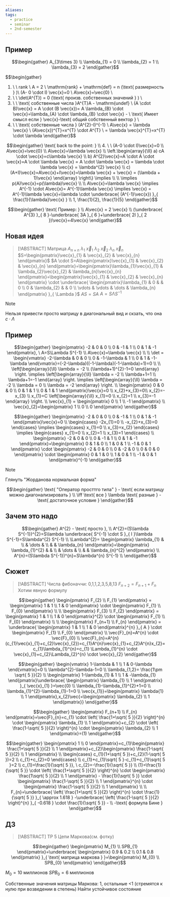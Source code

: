```yaml
---
aliases: 
tags:
  - practice
  - seminar
  - 2nd-semester
---
```


## Пример

$$\begin{gather}
A_{3\times 3} \\
\lambda_{1} = 0 \\
\lambda_{2} = 1 \\
\lambda_{3} = 2
\end{gather}$$

$$\begin{gather}
1. \ \ rank \ A = 2 \\
\mathrm{rank} + \mathrm{def} = n (\text{  размерность } )\\
(A- 0  \cdot  I) \vec{x}=0 \\
A\vec{x}=\vec{0} \\
2. \ \ \det(A^{T})  = 0 (\text{ произв. собственных значений } ) \\
3. \ \ \text{ собственные числа }A^{T}A - \mathrm{undef} \\
(A \cdot  B)\vec{x} =  A  \cdot (B \vec{x})= A \lambda_{B} \cdot \vec{x}=\lambda_{A} \cdot \lambda_{B} \cdot \vec{x} - \\ \text{ Имеет смысл если  } \vec{x}-\text{ общий собственный вектор } \\
4. \ \ \text{ собственные числа } (A^{2}-I)^{-1} \\
A\vec{x} = \lambda \vec{x} \\
(A\vec{x})^{T}=x^{T} \cdot A^{T} \\
= \lambda \vec{x}^{T}=x^{T} \cdot  \lambda
\end{gather}$$

$$\begin{gather}
\text{ back to the point: } \\
4. \ \ (A-0 \cdot I)\vec{x}=0 \\
 A\vec{x}=\vec{0} \\
 A\vec{x}=\lambda \vec{x} \\
\left.\begin{array}{\ll}
a) cA \cdot \vec{x}=c\lambda \vec{x} \\
b) A^{2}\vec{x}=A \cdot A \cdot \vec{x}=A \cdot \lambda \vec{x} = A \cdot \lambda \vec{x} = \lambda  \cdot \lambda \vec{x} = \lambda^{2} \vec{x} \\
c) (A+I)\vec{x}=A\vec{x}+I\vec{x}=\lambda \vec{x} + \vec{x} = (\lambda + 1)\vec{x}
\end{array} \right\} \implies \\ \\
\implies p(A)\vec{x}=p(\lambda)\vec{x} \\ \\
A\vec{x}=\lambda \vec{x} \implies A^{-1} \cdot A\vec{x}= A^{-1}\lambda \vec{x} \implies \vec{x} = A^{-1}\lambda \vec{x}=\lambda  \cdot  \underbrace{ (A^{-1}\vec{x}) }_{ \frac{1}{\lambda}\vec{x} } \\
1, \frac{1}{2}, \frac{1}{5}
\end{gather}$$

$$\begin{gather}
\text{ Пример: } \\
A\vec{x} = 2 \vec{x} \\
(\underbrace{ A^{3} }_{ 8 }-\underbrace{ 3A }_{ 6 }+\underbrace{ 2I }_{ 2 })\vec{x}=4\vec{x}
\end{gather}$$

## Новая идея

>[!ABSTRACT]
>Матрица $A_{n\times n}$
>$\lambda_{1}$   $\vec{x}_{1}$
>$\lambda_{2}$   $\vec{x}_{2}$
>$\lambda_{n}$    $\vec{x}_{n}$ 
>$S=\begin{pmatrix}\vec{x}_{1} & \vec{x}_{2} & \vec{x}_{n} \end{pmatrix}$
>$A \cdot S=A\begin{pmatrix}\vec{x}_{1} & \vec{x}_{2} & \vec{x}_{n} \end{pmatrix}=\begin{pmatrix}\lambda_{1}\vec{x}_{1} & \lambda_{2}\vec{x}_{2} & \lambda_{n}\vec{x}_{n} \end{pmatrix}=\begin{pmatrix}\vec{x}_{1} & \vec{x}_{2} & \vec{x}_{n} \end{pmatrix} \cdot \underbrace{ \begin{pmatrix}\lambda_{1} & 0 & & 0 \\ 0 & \lambda_{2} & & 0 \\ \vdots & \vdots & \dots & \lambda_{n} \end{pmatrix} }_{ \Lambda }$
>$AS=SA$
>$A=S\Lambda S^{-1}$

>[!NOTE]
>Нельзя привести просто матрицу в диагональный вид и скзать, что она $c \cdot \Lambda$

## Пример

$$\begin{gather}
\begin{pmatrix}
-2 & 0 & 0 \\
0 & -1 & 1 \\
0 & 1 & -1
\end{pmatrix}, \ A=S\Lambda S^{-1} \\
A\vec{x}=\lambda \vec{x} \\ \\
\det = \begin{vmatrix}
-2-\lambda & 0 & 0 \\
0 & -1-\lambda & 1 \\
0 & 1 & -1-\lambda
\end{vmatrix}=(-2-\lambda)((-1-\lambda)(-1-\lambda)=1)=0 \\ \\
\left[\begin{array}{\ll}
\lambda = -2  \\
(\lambda+1)^{2}-1=0
\end{array} \right. \implies \left[\begin{array}{\ll}
\lambda = -2  \\
\lambda+1=1 \\
\lambda+1=-1
\end{array} \right. \implies \left[\begin{array}{\ll}
\lambda = -2  \\
\lambda = 0 \\
\lambda = -2
\end{array} \right. \\
\begin{pmatrix}
0 & 0 & 0 \\
0 & 1 & 1 \\
0 & 1 & 1
\end{pmatrix}\vec{x}=0 \\
x_{2}+x_{3}=0\\
x_{2}=-x_{3} \\
x_{1}=C
\left[\begin{array}{\ll}
x_{1}=0 \\
x_{2}=1 \\
x_{3}=-1
\end{array} \right. \\
\vec{x}_{1} = \begin{pmatrix}
0 \\
1 \\
-1
\end{pmatrix} \\
\vec{x}_{2}=\begin{pmatrix}
1 \\
0 \\
0
\end{pmatrix}
\end{gather}$$

$$\begin{gather}
\begin{pmatrix}
-2 & 0 & 0 \\
0 & -1 & 1 \\
0 & 1 & -1
\end{pmatrix}\vec{x}=0 \\
\begin{cases}
-2x_{1}=0 \\
-x_{2}+x_{3}=0
\end{cases} \implies
\begin{cases}
x_{1}=0 \\
x_{3}=x_{2}
\end{cases} \implies
\begin{cases}
x_{1}=0 \\
x_{2}=1 \\
x_{3}=1
\end{cases} \\
\begin{pmatrix}
-2 & 0 & 0 \\
0 & -1 & 1 \\
0 & 1 & -1
\end{pmatrix}=\begin{pmatrix}
0 & 1 & 0 \\
1 & 0 & 1 \\
-1 & 0 & 1
\end{pmatrix} \cdot \begin{pmatrix}
-2 & 0 & 0 \\
0 & -2 & 0 \\
0 & 0 & 0
\end{pmatrix} \cdot  \begin{pmatrix}
0 & 1 & 0 \\
1 & 0 & 1 \\
-1 & 0 & 1
\end{pmatrix}^{-1}
\end{gather}$$

>[!NOTE]
>Глянуть "Жорданова нормальная форма"

$$\begin{gather}
\text{ "Оператор просттго типа" } - \text{ если матрицу можно диагонализировать } \\
\iff \text{ все } \lambda \text{ разные }  - \text{ достаточное условие } 
\end{gather}$$

## Зачем это надо

$$\begin{gather}
A^{2} - \text{ просто }, \\
A^{2}=(S\lambda S^{-1})^{2}=S\lambda \underbrace{ S^{-1} \cdot S }_{ I }\lambda S^{-1}=S\lambda^{2} S^{-1} \\
\Lambda^{2}= \begin{pmatrix}
\lambda_{1} & \\
& \dots & \\
&  & \lambda_{n}
\end{pmatrix}=\begin{pmatrix}
\lambda_{1}^{2} &  &  \\
 & \dots & \\
 &  & \lambda_{n}^{2}
\end{pmatrix} \\
A^{n}=(S\lambda S^{-1})^{n}=S\lambda^{n} S^{-1} \\
\end{gather}$$

## Сюжет

>[!ABSTRACT]
>Числа фибоначчи: 0,1,1,2,3,5,8,13
>$F_{n+2}=F_{n+1}+F_{n}$
>Хотим явную формулу

$$\begin{gather}
\begin{pmatrix}
F_{2} \\
F_{1}
\end{pmatrix} = \begin{pmatrix}
1 & 1 \\
1 & 0
\end{pmatrix} \cdot \begin{pmatrix}
F_{1} \\
F_{0}
\end{pmatrix} \\ \\
\begin{pmatrix}
F_{3} \\
F_{2}
\end{pmatrix} = \begin{pmatrix}
1 & 1 \\
1 & 0
\end{pmatrix}^{2} \cdot \begin{pmatrix}
F_{1} \\
F_{0}
\end{pmatrix} \\ \\
\begin{pmatrix}
F_{n+1} \\
F_{n}
\end{pmatrix} = \underbrace{ \begin{pmatrix}
1 & 1 \\
1 & 0
\end{pmatrix}^{n} }_{ A } \cdot \begin{pmatrix}
F_{1} \\
F_{0}
\end{pmatrix} \\
\vec{F}_{n}=A^{n} \cdot \vec{F}_{0} \\
\vec{F}_{n}=A^{n}(c_{1}\vec{x}_{1}+c_{2}\vec{x}_{2})=c_{1}A^{n}\vec{x}_{1}+c_{2}A^{n}x_{2}=c_{1}\lambda_{1}^{n}=c_{1} \Lambda_{1}^{n} \cdot \vec{x}_{1}+c_{2}\Lambda_{2}^{n} \cdot \vec{x}_{2}
\end{gather}$$

$$\begin{gather}
\begin{vmatrix}
1-\lambda & 1 \\
1 & 0-\lambda
\end{vmatrix}=0 \\
\lambda^{2}-\lambda-1=0 \\
\lambda_{1,2}= \frac{1\pm \sqrt{ 5 }}{2} \\
\begin{pmatrix}
1-\lambda_{1} & 1 \\
1 & -\lambda_{1}
\end{pmatrix}\underbrace{ \begin{pmatrix}
\lambda_{1} \\
1
\end{pmatrix} }_{ \vec{x}_{1} }=\vec{0} \\
\lambda_{1}-\lambda_{1}^{2}+1=0 \\
\lambda_{1}^{2}-\lambda_{1}-1=0 \\
\vec{x_{1}}=\begin{pmatrix}
\lambda{1} \\
1
\end{pmatrix},x_{2}\vec{=\begin{pmatrix}
\lambda_{2}  \\
1
\end{pmatrix}}
\end{gather}$$

$$\begin{gather}
\begin{pmatrix}
F_{n+1} \\
F_{n}
\end{pmatrix}=\vec{F}_{n}=c_{1} \cdot \left( \frac{1+\sqrt{ 5 }}{2} \right)^{n} \cdot  \begin{pmatrix}
\lambda_{1} \\
1
\end{pmatrix}+c_{2} \cdot \left( \frac{1-\sqrt{ 5 }}{2} \right)^{n} \cdot  \begin{pmatrix}
\lambda_{2} \\
1
\end{pmatrix}=(1)
\end{gather}$$

$$\begin{gather}
\begin{pmatrix}
1 \\
0
\end{pmatrix}=c_{1}\begin{pmatrix}
\frac{1+\sqrt{ 5 }}{2} \\
1
\end{pmatrix}+c_{2}\begin{pmatrix}
\frac{1-\sqrt{ 5 }}{2} \\
1
\end{pmatrix} \\
\begin{cases}
c_{1}(1+\sqrt{ 5 })+c_{2}(1-\sqrt{ 5 })=2  \\
c_{1}+c_{2}=0
\end{cases} \\
c_{1}+c_{1}\sqrt{ 5 }-c_{1}+c_{1}\sqrt{ 5 }=2 \\
c_{1}=\frac{1}{\sqrt{ 5 }}, \ c_{2}=-\frac{1}{\sqrt{ 5 }} \\
(1)=\frac{1}{\sqrt{ 5 }} \cdot \left( \frac{1+\sqrt{ 5 }}{2} \right)^{n} \cdot \begin{pmatrix}
\frac{1\sqrt{ 5 }}{2} \\
1
\end{pmatrix} - \frac{1}{\sqrt{ 5 }} \cdot \begin{pmatrix}
\frac{1-\sqrt{ 5 }}{2} \\
1
\end{pmatrix}^{n} \cdot \begin{pmatrix}
\frac{1-\sqrt{ 5 }}{2} \\
1
\end{pmatrix} \\ \\
F_{n}=\underbrace{ \left(  \frac{1+\sqrt{ 5 }}{2}  \right)^{n} \cdot \frac{1}{\sqrt{ 5 }} }_{ \approx 1.618 } -\underbrace{ \left( \frac{1-\sqrt{ 5 }}{2} \right)^{n} }_{ -0.618 } \cdot  \frac{1}{\sqrt{ 5 }} - \\
-\text{ формула Бине }  
\end{gather}$$

## ДЗ

>[!ABSTRACT]
>ТР 5
>Цепи Маркова(см. фотку)

$$\begin{gather}
\begin{pmatrix}
M_{1} \\
SPB_{1}
\end{pmatrix}=\underbrace{ \begin{pmatrix}
0.9 & 0.2 \\
0.1 & 0.8
\end{pmatrix} }_{ \text{ матрица маркова }  }=\begin{pmatrix}
M_{0} \\
SPB_{0}
\end{pmatrix}
\end{gather}$$

$M_{0}=10 \text{ миллионов }$
$SPB_{0}=6 \text{ миллионов }$

Собственные значения матрицы Маркова: 1, остальные <1 (стремятся к нулю при возведении в степень)
Найти устойчивое состояние